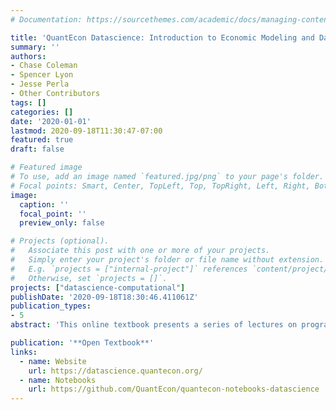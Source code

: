 ```yaml
---
# Documentation: https://sourcethemes.com/academic/docs/managing-content/

title: 'QuantEcon Datascience: Introduction to Economic Modeling and Data Science'
summary: ''
authors:
- Chase Coleman
- Spencer Lyon
- Jesse Perla
- Other Contributors
tags: []
categories: []
date: '2020-01-01'
lastmod: 2020-09-18T11:30:47-07:00
featured: true
draft: false

# Featured image
# To use, add an image named `featured.jpg/png` to your page's folder.
# Focal points: Smart, Center, TopLeft, Top, TopRight, Left, Right, BottomLeft, Bottom, BottomRight.
image:
  caption: ''
  focal_point: ''
  preview_only: false

# Projects (optional).
#   Associate this post with one or more of your projects.
#   Simply enter your project's folder or file name without extension.
#   E.g. `projects = ["internal-project"]` references `content/project/deep-learning/index.md`.
#   Otherwise, set `projects = []`.
projects: ["datascience-computational"]
publishDate: '2020-09-18T18:30:46.411061Z'
publication_types:
- 5
abstract: 'This online textbook presents a series of lectures on programming, data science, and economics. The emphasis of these materials is not just the programming and statistics necessary to analyze data, but also on interpreting the results through the lens of economics.'

publication: '**Open Textbook**'
links:
  - name: Website
    url: https://datascience.quantecon.org/
  - name: Notebooks
    url: https://github.com/QuantEcon/quantecon-notebooks-datascience
---
```

